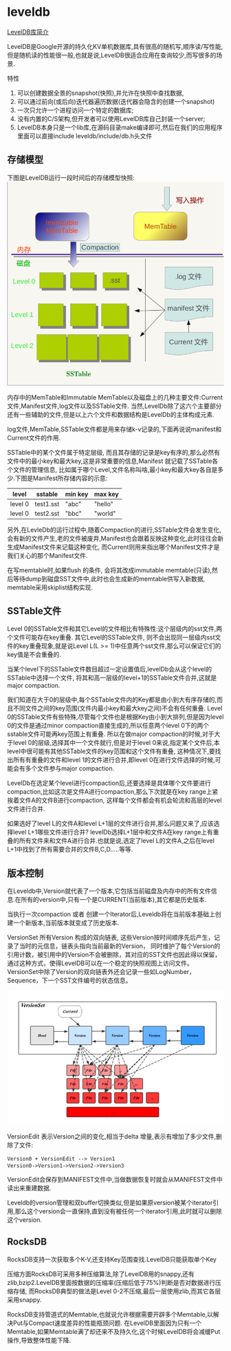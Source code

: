 # leveldb
[LevelDB库简介](https://www.cnblogs.com/chenny7/p/4026447.html)

LevelDB是Google开源的持久化KV单机数据库,具有很高的随机写,顺序读/写性能,但是随机读的性能很一般,也就是说,LevelDB很适合应用在查询较少,而写很多的场景.

特性

1. 可以创建数据全景的snapshot(快照),并允许在快照中查找数据,
1. 可以通过前向(或后向)迭代器遍历数据(迭代器会隐含的创建一个snapshot)
1. 一次只允许一个进程访问一个特定的数据库;
1. 没有内置的C/S架构,但开发者可以使用LevelDB库自己封装一个server;
1. LevelDB本身只是一个lib库,在源码目录make编译即可,然后在我们的应用程序里面可以直接include leveldb/include/db.h头文件

## 存储模型
下图是LevelDB运行一段时间后的存储模型快照:
![存储模型快照](./pics/leveldb/storage_structure.png)

内存中的MemTable和Immutable MemTable以及磁盘上的几种主要文件:Current文件,Manifest文件,log文件以及SSTable文件.
当然,LevelDb除了这六个主要部分还有一些辅助的文件,但是以上六个文件和数据结构是LevelDb的主体构成元素.

log文件,MemTable,SSTable文件都是用来存储k-v记录的,下面再说说manifest和Current文件的作用.

SSTable中的某个文件属于特定层级, 而且其存储的记录是key有序的,那么必然有文件中的最小key和最大key,这是非常重要的信息,Manifest 就记载了SSTable各个文件的管理信息,
比如属于哪个Level,文件名称叫啥,最小key和最大key各自是多少.下图是Manifest所存储内容的示意:

| level  |  sstable  | min key | max key |
|--------|-----------|---------|---------|
|level 0 | test1.sst | "abc"   | "hello" |
|level 0 | test2.sst | "bbc"   | "world" |

另外,在LevleDb的运行过程中,随着Compaction的进行,SSTable文件会发生变化,会有新的文件产生,老的文件被废弃,Manifest也会跟着反映这种变化,此时往往会新生成Manifest文件来记载这种变化,
而Current则用来指出哪个Manifest文件才是我们关心的那个Manifest文件.

在写memtable时,如果flush 的条件, 会将其改成immutable memtable(只读),然后等待dump到磁盘SST文件中,此时也会生成新的memtable供写入新数据, memtable采用skiplist结构实现.

## SSTable文件
Level 0的SSTable文件和其它Level的文件相比有特殊性:这个层级内的sst文件,两个文件可能存在key重叠.
其它Level的SSTable文件, 则不会出现同一层级内sst文件的key重叠现象,就是说Level L(L >= 1)中任意两个sst文件,那么可以保证它们的key值是不会重叠的.

当某个level下的SSTable文件数目超过一定设置值后,levelDb会从这个level的SSTable中选择一个文件, 将其和高一层级的level+1的SSTable文件合并,这就是major compaction.

我们知道在大于0的层级中,每个SSTable文件内的Key都是由小到大有序存储的,而且不同文件之间的key范围(文件内最小key和最大key之间)不会有任何重叠.
Level 0的SSTable文件有些特殊,尽管每个文件也是根据Key由小到大排列,但是因为level 0的文件是通过minor compaction直接生成的,所以任意两个level 0下的两个sstable文件可能再key范围上有重叠.
所以在做major compaction的时候,对于大于level 0的层级,选择其中一个文件就行,但是对于level 0来说,指定某个文件后,本level中很可能有其他SSTable文件的key范围和这个文件有重叠,
这种情况下,要找出所有有重叠的文件和level 1的文件进行合并,即level 0在进行文件选择的时候,可能会有多个文件参与major compaction.

LevelDb在选定某个level进行compaction后,还要选择是具体哪个文件要进行compaction,比如这次是文件A进行compaction,那么下次就是在key range上紧挨着文件A的文件B进行compaction,
这样每个文件都会有机会轮流和高层的level 文件进行合并.

如果选好了level L的文件A和level L+1层的文件进行合并,那么问题又来了,应该选择level L+1哪些文件进行合并?
levelDb选择L+1层中和文件A在key range上有重叠的所有文件来和文件A进行合并.也就是说,选定了level L的文件A,之后在level L+1中找到了所有需要合并的文件B,C,D…..等等.

## 版本控制
在Leveldb中,Version就代表了一个版本,它包括当前磁盘及内存中的所有文件信息.在所有的version中,只有一个是CURRENT(当前版本),其它都是历史版本.

当执行一次compaction 或者 创建一个Iterator后,Leveldb将在当前版本基础上创建一个新版本,当前版本就变成了历史版本.

VersionSet 所有Version 构成的双向链表, 这些Version按时间顺序先后产生，记录了当时的元信息，链表头指向当前最新的Version，
同时维护了每个Version的引用计数，被引用中的Version不会被删除，其对应的SST文件也因此得以保留，通过这种方式，使得LevelDB可以在一个稳定的快照视图上访问文件。
VersionSet中除了Version的双向链表外还会记录一些如LogNumber，Sequence，下一个SST文件编号的状态信息。

![version set](./pics/leveldb/version_set.png)

VersionEdit 表示Version之间的变化,相当于delta 增量,表示有增加了多少文件,删除了文件:

```info
Version0 + VersionEdit --> Version1
Version0->Version1->Version2->Version3
```
VersionEdit会保存到MANIFEST文件中,当做数据恢复时就会从MANIFEST文件中读出来重建数据.

Leveldb的version管理和双buffer切换类似,但是如果原version被某个iterator引用,那么这个version会一直保持,直到没有被任何一个iterator引用,此时就可以删除这个version.

## RocksDB
RocksDB支持一次获取多个K-V,还支持Key范围查找.LevelDB只能获取单个Key

压缩方面RocksDB可采用多种压缩算法,除了LevelDB用的snappy,还有zlib,bzip2.LevelDB里面按数据的压缩率(压缩后低于75%)判断是否对数据进行压缩存储,
而RocksDB典型的做法是Level 0-2不压缩,最后一层使用zlib,而其它各层采用snappy.

RocksDB支持管道式的Memtable,也就说允许根据需要开辟多个Memtable,以解决Put与Compact速度差异的性能瓶颈问题.
在LevelDB里面因为只有一个Memtable,如果Memtable满了却还来不及持久化,这个时候LevelDB将会减缓Put操作,导致整体性能下降.
